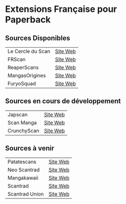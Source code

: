 # Extensions Française pour Paperback 

## Sources Disponibles

|                   |                  |
| ---               | ---              |
| Le Cercle du Scan | [Site Web](https://lel.lecercleduscan.com/) |
| FRScan         | [Site Web](https://www.frscan.cc/) |
| ReaperScans       | [Site Web](https://reaperscans.fr/) |
| MangasOrigines    | [Site Web](https://mangas-origines.fr/) |
| FuryoSquad        | [Site Web](https://www.furyosquad.com/) |

## Sources en cours de développement

|                   |                  |
| ---               | ---              |
| Japscan           | [Site Web](https://japscan.ws/) | *
| Scan Manga        | [Site Web](https://www.scan-manga.com/) | *
| CrunchyScan       | [Site Web](https://crunchyscan.fr/) | *

## Sources à venir

|                   |                  |
| ---               | ---              |
| Patatescans       | [Site Web](https://patatescans.com/) |
| Neo Scantrad       | [Site Web](https://neo-scantrad.xyz/) |
| Mangakawaii       | [Site Web](https://www.mangakawaii.net/) | *
| Scantrad          | [Site Web](https://scantrad.net/) |
| Scantrad Union    | [Site Web](https://scantrad-union.com/) |